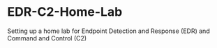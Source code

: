 # EDR-C2-Home-Lab
Setting up a home lab for Endpoint Detection and Response (EDR) and Command and Control (C2)
